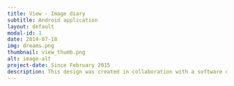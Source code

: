 ```yaml
---
title: View - Image diary
subtitle: Android application
layout: default
modal-id: 1
date: 2014-07-18
img: dreams.png
thumbnail: view_thumb.png
alt: image-alt
project-date: Since February 2015
description: This design was created in collaboration with a software developer from the computer science department at my University. The purpose of the application is to be able to automatically log your coordinates when a picture is taken, hence being able to map out locations of where your images were taken. But more importantly, the user is able to create what we call "Stories". For instance, images taken in a specific city can be put into a story, making it easy for the user him or herself, and other users, to view the images from that particular story. The user is also able to add text to the story. Apart from that, I made use of the android cards in order to create a nice flow of images and also containing information about where the image was taken. The cards are clickable and will direct the user to a gallery of images related to that particular story. I created a fresh camera UI that fit more appropriately with the design.
---
```

